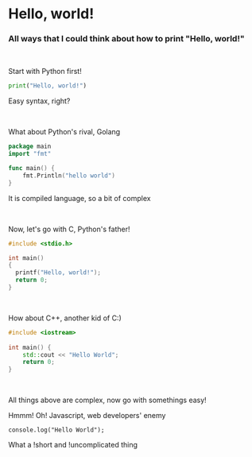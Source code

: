 # Hello, world!
### All ways that I could think about how to print "Hello, world!"

<br/>

Start with Python first!
```python
print("Hello, world!")
```
Easy syntax, right?

<br/>

What about Python's rival, Golang

```go
package main
import "fmt"

func main() {
    fmt.Println("hello world")
}
```
It is compiled language, so a bit of complex

<br/>

Now, let's go with C, Python's father!
```c
#include <stdio.h>

int main()
{
  printf("Hello, world!");
  return 0;
}
```

<br/>

How about C++, another kid of C:)

```cpp
#include <iostream>
 
int main() {
    std::cout << "Hello World";
    return 0;
}
```

<br/>

All things above are complex, now go with somethings easy!

Hmmm! Oh! Javascript, web developers' enemy
```
console.log("Hello World");
```
What a !short and !uncomplicated thing
